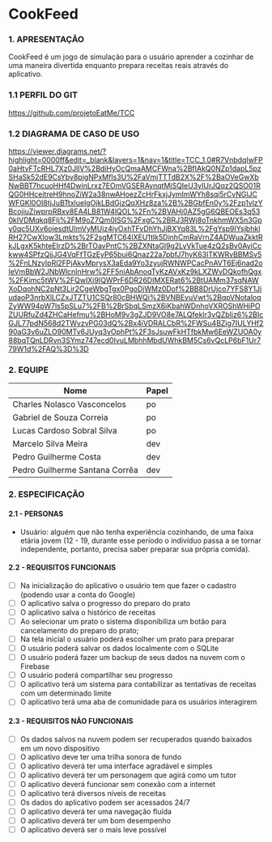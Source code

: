 # CookFeed

### 1. APRESENTAÇÃO
CookFeed é um jogo de simulação para o usuário aprender a cozinhar de uma maneira divertida enquanto prepara receitas reais através do aplicativo.

### 1.1 PERFIL DO GIT
https://github.com/projetoEatMe/TCC

### 1.2 DIAGRAMA DE CASO DE USO
https://viewer.diagrams.net/?highlight=0000ff&edit=_blank&layers=1&nav=1&title=TCC_1.0#R7VnbdqIwFP0aHtvFTcRHL7Xz0JllV%2BdiHyOcQmaAMCFWna%2BfIAkQ0NZp1dapL5pzSHaSk52dE9CsYby8pigNPxMfIs3U%2FaVmjTTTdB2X%2F%2BaOVeGwXbNwBBT7hcuoHHf4DwinLrxz7EOmVGSERAynqtMjSQIeU3yIUrJQqz2QSO01RQG0HHceitreH9hnoZiW2a38nwAHoezZcHrFkxjJymImWYh8sqi5rCvNGlJCWFGKl0OI8tjJuBTtxluelgOjkLBdGjzQqXHz8za%2B%2BGbfEn0y%2Fzp1vlzYBcojiuZiwprpRBxv8EA4LB81W4lQOL%2Fn%2BVAHj0AZ5gG6QBEOEs3q530kIVDMqkq8FIj%2FM9oZ7Qm0ISG%2FxgC%2BRJ3RWj8oTnkhmWX5n3Gpy0qc5UXv6ojesdtUImVyMUjz4jyOxhTFvDhYhJjBXYq83L%2FgYsp9IYsjbhklRH27CwXIow3Lmkts%2F2sgMTC64lXEU1tIk5DinhCmRaVrnZ4ADWuaZkktRkJLgxK5khteEIrzD%2BrTOavPntC%2BZXNtaGl9g2LyVkTue4zQ2sBv0AyiCckww4SPfzQjjJG4VqFfTGzEyP65bui6Qnaz22a7pbfJ7hyK63ITKWRvBBMSv5%2FnLNzyIpRl2FPjAkvMprysX3aEda9Yo3zyujRWNWPCacPnAVT6Ej6nad2oIeVmBbW2JNbWlcnInHrw%2FF5niAbAnoqTyKzAVxKz9kLXZWvDQkofhQgx%2FKimc5tWV%2FQwIXi9IQWPrF6DR26DIMXERat6%2BtUAMm37sqNAWXoDqohNC2pNt3Lir2CgeWbgTgx0PgoDjWMz0Dof%2BB8DrUjco7YFS8Y1JiudaoP3nrbXlLCZxJTZTU1CSQr80cBHWQi%2BVNBEvuVwt%2BqpVNotaloqZyWW94pW7ls5pSLu7%2FB%2BrSbqLSmzX6iKbahWDnhoVXROShWHiPOZUURfuZd4ZHCaHefmu%2BHoM9v3gZJD9VO8e7ALQfeklr3vQZbliz6%2BIcGJL77pdN568d2TWvzvPG03dQ%2Bx4iVDRALCbR%2FWSu4BZig7IULYHf290aG3v6uZLO90MTv6JUyq3vOphPt%2F3sJsuwFkHTfbkMw6EeWZUOA0y88bqTQnLDRvn3SYmz747ecd0IvuLMbhhMbdUWhkBM5Cs6vQcLP6bF1Ur779W1d%2FAQ%3D%3D

### 2. EQUIPE 
|Nome|Papel|
|--|--|
|Charles Nolasco Vasconcelos|po|
|Gabriel de Souza Correia|po|  
|Lucas Cardoso Sobral Silva|po|
|Marcelo Silva Meira|dev|  
|Pedro Guilherme Costa|dev|
|Pedro Guilherme Santana Corrêa|dev|


### 2. ESPECIFICAÇÃO 
#### 2.1 - PERSONAS 
- Usuário: alguém que não tenha experiência cozinhando, de uma faixa etária jovem (12 - 19, durante esse período o indivíduo passa a se tornar independente, portanto, precisa saber preparar sua própria comida).

#### 2.2 - REQUISITOS FUNCIONAIS

 - [ ] Na inicialização do aplicativo o usuário tem que  fazer o cadastro (podendo usar a conta do Google)
 - [ ] O aplicativo salva o progresso do preparo do prato
 - [ ] O aplicativo salva o histórico de receitas
 - [ ] Ao selecionar um prato o sistema disponibiliza um botão para cancelamento do preparo do prato;
 - [ ] Na tela inicial o usuário poderá escolher um prato para preparar
 - [ ] O usuário poderá salvar os dados localmente com o SQLite
 - [ ] O usuário poderá fazer um backup de seus dados na nuvem com o Firebase
 - [ ] O usuário poderá compartilhar seu progresso
 - [ ] O aplicativo terá um sistema para contabilizar as tentativas de receitas com um determinado limite
 - [ ] O aplicativo terá uma aba de comunidade para os usuários interagirem
  
#### 2.3 - REQUISITOS NÃO FUNCIONAIS
 - [ ] Os dados salvos na nuvem podem ser recuperados quando baixados em um novo dispositivo
 - [ ] O aplicativo deve ter uma trilha sonora de fundo
 - [ ] O aplicativo deverá ter uma interface agradável e simples
 - [ ] O aplicativo deverá ter um personagem que agirá como um tutor
 - [ ] O aplicativo deverá funcionar sem conexão com a internet
 - [ ] O aplicativo terá diversos níveis de receitas
 - [ ] Os dados do aplicativo podem ser acessados 24/7
 - [ ] O aplicativo deverá ter uma navegação fluída
 - [ ] O aplicativo deverá ter um bom desempenho
 - [ ] O aplicativo deverá ser o mais leve possível